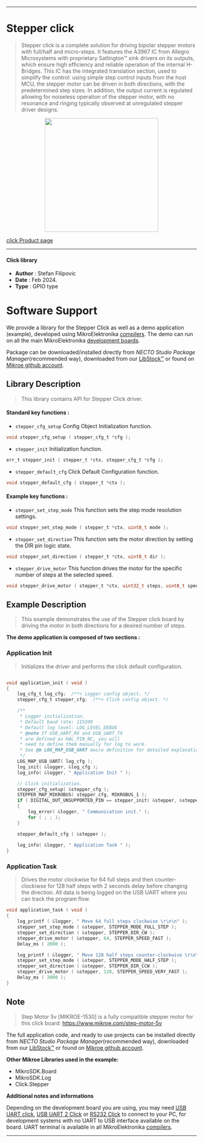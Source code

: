 
---
# Stepper click

> Stepper click is a complete solution for driving bipolar stepper motors with full/half and micro-steps. It features the A3967 IC from Allegro Microsystems with proprietary Satlington™ sink drivers on its outputs, which ensure high efficiency and reliable operation of the internal H-Bridges. This IC has the integrated translation section, used to simplify the control: using simple step control inputs from the host MCU, the stepper motor can be driven in both directions, with the predetermined step sizes. In addition, the output current is regulated allowing for noiseless operation of the stepper motor, with no resonance and ringing typically observed at unregulated stepper driver designs.

<p align="center">
  <img src="https://download.mikroe.com/images/click_for_ide/stepper_click.png" height=300px>
</p>

[click Product page](https://www.mikroe.com/stepper-click)

---


#### Click library

- **Author**        : Stefan Filipovic
- **Date**          : Feb 2024.
- **Type**          : GPIO type


# Software Support

We provide a library for the Stepper Click
as well as a demo application (example), developed using MikroElektronika
[compilers](https://www.mikroe.com/necto-studio).
The demo can run on all the main MikroElektronika [development boards](https://www.mikroe.com/development-boards).

Package can be downloaded/installed directly from *NECTO Studio Package Manager*(recommended way), downloaded from our [LibStock&trade;](https://libstock.mikroe.com) or found on [Mikroe github account](https://github.com/MikroElektronika/mikrosdk_click_v2/tree/master/clicks).

## Library Description

> This library contains API for Stepper Click driver.

#### Standard key functions :

- `stepper_cfg_setup` Config Object Initialization function.
```c
void stepper_cfg_setup ( stepper_cfg_t *cfg );
```

- `stepper_init` Initialization function.
```c
err_t stepper_init ( stepper_t *ctx, stepper_cfg_t *cfg );
```

- `stepper_default_cfg` Click Default Configuration function.
```c
void stepper_default_cfg ( stepper_t *ctx );
```

#### Example key functions :

- `stepper_set_step_mode` This function sets the step mode resolution settings.
```c
void stepper_set_step_mode ( stepper_t *ctx, uint8_t mode );
```

- `stepper_set_direction` This function sets the motor direction by setting the DIR pin logic state.
```c
void stepper_set_direction ( stepper_t *ctx, uint8_t dir );
```

- `stepper_drive_motor` This function drives the motor for the specific number of steps at the selected speed.
```c
void stepper_drive_motor ( stepper_t *ctx, uint32_t steps, uint8_t speed );
```

## Example Description

> This example demonstrates the use of the Stepper click board by driving the motor in both directions for a desired number of steps.

**The demo application is composed of two sections :**

### Application Init

> Initializes the driver and performs the click default configuration.

```c

void application_init ( void )
{
    log_cfg_t log_cfg;  /**< Logger config object. */
    stepper_cfg_t stepper_cfg;  /**< Click config object. */

    /** 
     * Logger initialization.
     * Default baud rate: 115200
     * Default log level: LOG_LEVEL_DEBUG
     * @note If USB_UART_RX and USB_UART_TX 
     * are defined as HAL_PIN_NC, you will 
     * need to define them manually for log to work. 
     * See @b LOG_MAP_USB_UART macro definition for detailed explanation.
     */
    LOG_MAP_USB_UART( log_cfg );
    log_init( &logger, &log_cfg );
    log_info( &logger, " Application Init " );

    // Click initialization.
    stepper_cfg_setup( &stepper_cfg );
    STEPPER_MAP_MIKROBUS( stepper_cfg, MIKROBUS_1 );
    if ( DIGITAL_OUT_UNSUPPORTED_PIN == stepper_init( &stepper, &stepper_cfg ) ) 
    {
        log_error( &logger, " Communication init." );
        for ( ; ; );
    }

    stepper_default_cfg ( &stepper );
    
    log_info( &logger, " Application Task " );
}

```

### Application Task

> Drives the motor clockwise for 64 full steps and then counter-clockiwse for 128 half
steps with 2 seconds delay before changing the direction. All data is being logged on
the USB UART where you can track the program flow.

```c
void application_task ( void )
{
    log_printf ( &logger, " Move 64 full steps clockwise \r\n\n" );
    stepper_set_step_mode ( &stepper, STEPPER_MODE_FULL_STEP );
    stepper_set_direction ( &stepper, STEPPER_DIR_CW );
    stepper_drive_motor ( &stepper, 64, STEPPER_SPEED_FAST );
    Delay_ms ( 2000 );

    log_printf ( &logger, " Move 128 half steps counter-clockwise \r\n\n" );
    stepper_set_step_mode ( &stepper, STEPPER_MODE_HALF_STEP );
    stepper_set_direction ( &stepper, STEPPER_DIR_CCW );
    stepper_drive_motor ( &stepper, 128, STEPPER_SPEED_VERY_FAST );
    Delay_ms ( 2000 );
}
```

## Note

> Step Motor 5v [MIKROE-1530] is a fully compatible stepper motor for this click board: https://www.mikroe.com/step-motor-5v

The full application code, and ready to use projects can be installed directly from *NECTO Studio Package Manager*(recommended way), downloaded from our [LibStock&trade;](https://libstock.mikroe.com) or found on [Mikroe github account](https://github.com/MikroElektronika/mikrosdk_click_v2/tree/master/clicks).

**Other Mikroe Libraries used in the example:**

- MikroSDK.Board
- MikroSDK.Log
- Click.Stepper

**Additional notes and informations**

Depending on the development board you are using, you may need
[USB UART click](https://www.mikroe.com/usb-uart-click),
[USB UART 2 Click](https://www.mikroe.com/usb-uart-2-click) or
[RS232 Click](https://www.mikroe.com/rs232-click) to connect to your PC, for
development systems with no UART to USB interface available on the board. UART
terminal is available in all MikroElektronika
[compilers](https://shop.mikroe.com/compilers).

---

